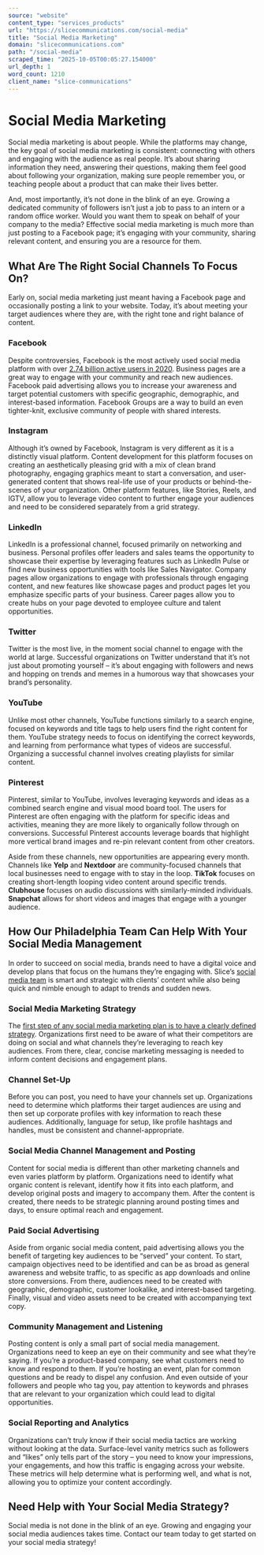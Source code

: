 ```yaml
---
source: "website"
content_type: "services_products"
url: "https://slicecommunications.com/social-media"
title: "Social Media Marketing"
domain: "slicecommunications.com"
path: "/social-media"
scraped_time: "2025-10-05T00:05:27.154000"
url_depth: 1
word_count: 1210
client_name: "slice-communications"
---
```


# Social Media Marketing

Social media marketing is about people. While the platforms may change, the key goal of social media marketing is consistent: connecting with others and engaging with the audience as real people. It’s about sharing information they need, answering their questions, making them feel good about following your organization, making sure people remember you, or teaching people about a product that can make their lives better.

And, most importantly, it’s not done in the blink of an eye. Growing a dedicated community of followers isn’t just a job to pass to an intern or a random office worker. Would you want them to speak on behalf of your company to the media? Effective social media marketing is much more than just posting to a Facebook page; it’s engaging with your community, sharing relevant content, and ensuring you are a resource for them.

## What Are The Right Social Channels To Focus On?

Early on, social media marketing just meant having a Facebook page and occasionally posting a link to your website. Today, it’s about meeting your target audiences where they are, with the right tone and right balance of content.

### **Facebook**

Despite controversies, Facebook is the most actively used social media platform with over [2.74 billion active users in 2020](https://www.statista.com/statistics/272014/global-social-networks-ranked-by-number-of-users/). Business pages are a great way to engage with your community and reach new audiences. Facebook paid advertising allows you to increase your awareness and target potential customers with specific geographic, demographic, and interest-based information. Facebook Groups are a way to build an even tighter-knit, exclusive community of people with shared interests.

### **Instagram**

Although it’s owned by Facebook, Instagram is very different as it is a distinctly visual platform. Content development for this platform focuses on creating an aesthetically pleasing grid with a mix of clean brand photography, engaging graphics meant to start a conversation, and user-generated content that shows real-life use of your products or behind-the-scenes of your organization. Other platform features, like Stories, Reels, and IGTV, allow you to leverage video content to further engage your audiences and need to be considered separately from a grid strategy.

### **LinkedIn**

LinkedIn is a professional channel, focused primarily on networking and business. Personal profiles offer leaders and sales teams the opportunity to showcase their expertise by leveraging features such as LinkedIn Pulse or find new business opportunities with tools like Sales Navigator. Company pages allow organizations to engage with professionals through engaging content, and new features like showcase pages and product pages let you emphasize specific parts of your business. Career pages allow you to create hubs on your page devoted to employee culture and talent opportunities.

### **Twitter**

Twitter is the most live, in the moment social channel to engage with the world at large. Successful organizations on Twitter understand that it’s not just about promoting yourself – it’s about engaging with followers and news and hopping on trends and memes in a humorous way that showcases your brand’s personality.

### **YouTube**

Unlike most other channels, YouTube functions similarly to a search engine, focused on keywords and title tags to help users find the right content for them. YouTube strategy needs to focus on identifying the correct keywords, and learning from performance what types of videos are successful. Organizing a successful channel involves creating playlists for similar content.

### **Pinterest**

Pinterest, similar to YouTube, involves leveraging keywords and ideas as a combined search engine and visual mood board tool. The users for Pinterest are often engaging with the platform for specific ideas and activities, meaning they are more likely to organically follow through on conversions. Successful Pinterest accounts leverage boards that highlight more vertical brand images and re-pin relevant content from other creators.

Aside from these channels, new opportunities are appearing every month. Channels like **Yelp** and **Nextdoor** are community-focused channels that local businesses need to engage with to stay in the loop. **TikTok** focuses on creating short-length looping video content around specific trends. **Clubhouse** focuses on audio discussions with similarly-minded individuals. **Snapchat** allows for short videos and images that engage with a younger audience.

## **How Our Philadelphia Team Can Help With Your Social Media Management**

In order to succeed on social media, brands need to have a digital voice and develop plans that focus on the humans they’re engaging with. Slice’s [social media team](https://slicecommunications.com/team) is smart and strategic with clients’ content while also being quick and nimble enough to adapt to trends and sudden news.

### **Social Media Marketing Strategy**

The [first step of any social media marketing plan is to have a clearly defined strategy](https://slicecommunications.com/blog/why-you-need-a-social-media-plan). Organizations first need to be aware of what their competitors are doing on social and what channels they’re leveraging to reach key audiences. From there, clear, concise marketing messaging is needed to inform content decisions and engagement plans.

### **Channel Set-Up**

Before you can post, you need to have your channels set up. Organizations need to determine which platforms their target audiences are using and then set up corporate profiles with key information to reach these audiences. Additionally, language for setup, like profile hashtags and handles, must be consistent and channel-appropriate.

### **Social Media Channel Management and Posting**

Content for social media is different than other marketing channels and even varies platform by platform. Organizations need to identify what organic content is relevant, identify how it fits into each platform, and develop original posts and imagery to accompany them. After the content is created, there needs to be strategic planning around posting times and days, to ensure optimal reach and engagement.

### **Paid Social Advertising**

Aside from organic social media content, paid advertising allows you the benefit of targeting key audiences to be “served” your content. To start, campaign objectives need to be identified and can be as broad as general awareness and website traffic, to as specific as app downloads and online store conversions. From there, audiences need to be created with geographic, demographic, customer lookalike, and interest-based targeting. Finally, visual and video assets need to be created with accompanying text copy.

### **Community Management and Listening**

Posting content is only a small part of social media management. Organizations need to keep an eye on their community and see what they’re saying. If you’re a product-based company, see what customers need to know and respond to them. If you’re hosting an event, plan for common questions and be ready to dispel any confusion. And even outside of your followers and people who tag you, pay attention to keywords and phrases that are relevant to your organization which could lead to digital opportunities.

### **Social Reporting and Analytics**

Organizations can’t truly know if their social media tactics are working without looking at the data. Surface-level vanity metrics such as followers and “likes” only tells part of the story – you need to know your impressions, your engagements, and how this traffic is engaging across your website. These metrics will help determine what is performing well, and what is not, allowing you to optimize your content accordingly.

## Need Help with Your Social Media Strategy?

Social media is not done in the blink of an eye. Growing and engaging your social media audiences takes time. Contact our team today to get started on your social media strategy!
